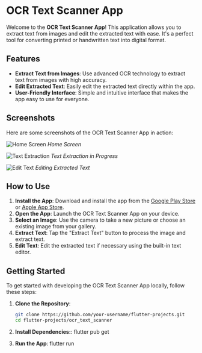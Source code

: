 # OCR Text Scanner App

Welcome to the **OCR Text Scanner App**! This application allows you to extract text from images and edit the extracted text with ease. It's a perfect tool for converting printed or handwritten text into digital format.

## Features

- **Extract Text from Images**: Use advanced OCR technology to extract text from images with high accuracy.
- **Edit Extracted Text**: Easily edit the extracted text directly within the app.
- **User-Friendly Interface**: Simple and intuitive interface that makes the app easy to use for everyone.

## Screenshots

Here are some screenshots of the OCR Text Scanner App in action:

![Home Screen](path/to/home_screen.png)
*Home Screen*

![Text Extraction](path/to/text_extraction.png)
*Text Extraction in Progress*

![Edit Text](path/to/edit_text.png)
*Editing Extracted Text*

## How to Use

1. **Install the App**: Download and install the app from the [Google Play Store](https://play.google.com/store) or [Apple App Store](https://www.apple.com/app-store/).
2. **Open the App**: Launch the OCR Text Scanner App on your device.
3. **Select an Image**: Use the camera to take a new picture or choose an existing image from your gallery.
4. **Extract Text**: Tap the "Extract Text" button to process the image and extract text.
5. **Edit Text**: Edit the extracted text if necessary using the built-in text editor.

## Getting Started

To get started with developing the OCR Text Scanner App locally, follow these steps:

1. **Clone the Repository**:
   ```bash
   git clone https://github.com/your-username/flutter-projects.git
   cd flutter-projects/ocr_text_scanner

2. **Install Dependencies:**:
    flutter pub get

1. **Run the App**:
    flutter run


   

